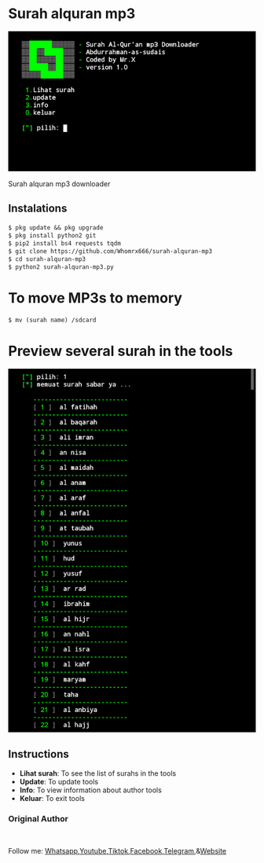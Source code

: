 # Surah alquran mp3
![surah-alquran-mp3 preview](surah-alquran-mp3.png)

Surah alquran mp3 downloader

## Instalations
```
$ pkg update && pkg upgrade
$ pkg install python2 git
$ pip2 install bs4 requests tqdm 
$ git clone https://github.com/Whomrx666/surah-alquran-mp3
$ cd surah-alquran-mp3
$ python2 surah-alquran-mp3.py

```
# To move MP3s to memory
```
$ mv (surah name) /sdcard

```

# Preview several surah in the tools

<img src="https://github.com/Whomrx666/surah-alquran-mp3/blob/main/01.png">


## Instructions
- **Lihat surah**: To see the list of surahs in the tools
- **Update**: To update tools
- **Info**: To view information about author tools
- **Keluar**: To exit tools
### Original Author
<a href="https://github.com/Whomrx666"><img src="https://img.shields.io/badge/Original-Author-brightgreen.svg" alt=""/></a>

Follow me: [Whatsapp](https://wa.me/6287855190571),[Youtube](https://youtube.com/@whomrx666),[Tiktok](https://www.tiktok.com/@whomr.x),[Facebook](https://www.facebook.com/whomrx.666),[Telegram](https://t.me/@Whomr_X),&[Website](https://whomrxhackers.blogspot.com/)

